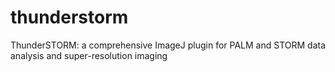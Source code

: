 # thunderstorm
ThunderSTORM: a comprehensive ImageJ plugin for PALM and STORM data analysis and super-resolution imaging

